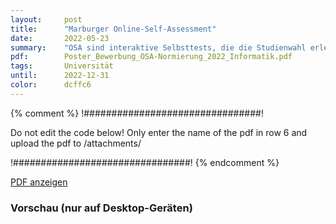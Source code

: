 ```yaml
---
layout:     post
title:      "Marburger Online-Self-Assessment"
date:       2022-05-23
summary:    "OSA sind interaktive Selbsttests, die die Studienwahl erleichtern um Studieninteressierten direktes und individuelles Feedback geben. Damit hilft man zukünftigen Studis und verdient schnell und einfach 20€ (für Studierende im B.Sc. Data Science, B.Sc. Wirtschaftsinformatik und B.Sc. Informatik)"
pdf:        Poster_Bewerbung_OSA-Normierung_2022_Informatik.pdf
tags:       Universität
until:		2022-12-31
color:      dcffc6
---
```


{% comment %}
!################################!

Do not edit the code below! Only enter the name of the pdf in row 6 and upload the pdf to /attachments/

!################################!
{% endcomment %}

<a class="btn btn-primary" href="{{ site.url }}/attachments/{{page.pdf}}">PDF anzeigen</a>

<h3>Vorschau (nur auf Desktop-Geräten)</h3>
<div class="d-none d-sm-block">
    <object data="{{ site.url }}/attachments/{{page.pdf}}" width="100%" height="1010" type='application/pdf'>
    </object>
</div>
